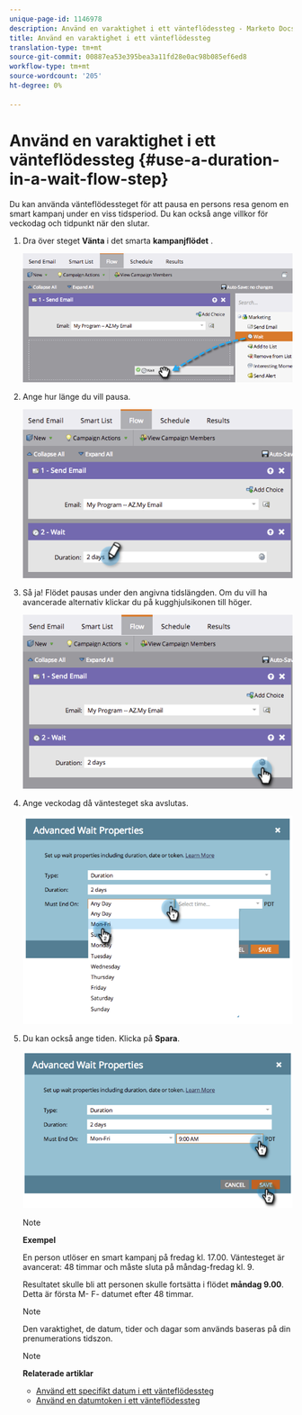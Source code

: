 ```yaml
---
unique-page-id: 1146978
description: Använd en varaktighet i ett vänteflödessteg - Marketo Docs - Produktdokumentation
title: Använd en varaktighet i ett vänteflödessteg
translation-type: tm+mt
source-git-commit: 00887ea53e395bea3a11fd28e0ac98b085ef6ed8
workflow-type: tm+mt
source-wordcount: '205'
ht-degree: 0%

---
```



# Använd en varaktighet i ett vänteflödessteg {#use-a-duration-in-a-wait-flow-step}

Du kan använda vänteflödessteget för att pausa en persons resa genom en smart kampanj under en viss tidsperiod. Du kan också ange villkor för veckodag och tidpunkt när den slutar.

1. Dra över steget **Vänta** i det smarta **kampanjflödet** .

   ![](assets/image2014-9-22-11-3a53-3a57.png)

1. Ange hur länge du vill pausa.

   ![](assets/image2014-9-22-11-3a54-3a0.png)

1. Så ja! Flödet pausas under den angivna tidslängden. Om du vill ha avancerade alternativ klickar du på kugghjulsikonen till höger.

   ![](assets/image2014-9-22-11-3a54-3a7.png)

1. Ange veckodag då väntesteget ska avslutas.

   ![](assets/image2014-9-22-11-3a54-3a10.png)

1. Du kan också ange tiden. Klicka på **Spara**.

   ![](assets/image2014-9-22-11-3a54-3a35.png)

   >[!NOTE]
   >
   >**Exempel**
   >
   >
   >En person utlöser en smart kampanj på fredag kl. 17.00. Väntesteget är avancerat: 48 timmar och måste sluta på måndag-fredag kl. 9.
   >
   >
   >Resultatet skulle bli att personen skulle fortsätta i flödet **måndag 9.00**. Detta är första M- F- datumet efter 48 timmar.

   >[!NOTE]
   >
   >Den varaktighet, de datum, tider och dagar som används baseras på din prenumerations tidszon.

   >[!NOTE]
   >
   >**Relaterade artiklar**
   >
   >    
   >    
   >    * [Använd ett specifikt datum i ett vänteflödessteg](use-a-specific-date-in-a-wait-flow-step.md)
   >    * [Använd en datumtoken i ett vänteflödessteg](use-a-date-token-in-a-wait-flow-step.md)


